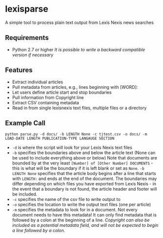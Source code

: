 lexisparse
==========

A simple tool to process plain text output from Lexis Nexis news searches

Requirements
---
* Python 2.7 or higher
_It is possible to write a backward compatible version if necessary_


Features
------
* Extract individual articles
* Pull metadata from articles, e.g., lines beginning with [WORD]:
* Let users define article start and stop boundaries
* Pull information from Copyright line
* Extract CSV containing metadata
* Read in from single lexisnexis text files, multiple files or a directory

Example Call
----------------
`python parse.py -d docs/ -b LENGTH None -c tjtest.csv -o docs/ -m LOAD-DATE LENGTH PUBLICATION-TYPE LANGAUGE SECTION`

* `-d` is where the script will look for your Lexis Nexis text files
* `-b` specifies the boundaries above and below the article text (None can be used to include everything above or below)
  Note that documents are bounded by at the very least `[Number] of [Other Number] DOCUMENTS` - this is what will be the boundary if it is left blank or set as `None`.  `-b LENGTH None` specifies that the article body begins after a line that starts with `LENGTH:` and ends at the end of the document.  The boundaries may differ depending on which files you have exported from Lexis Nexis - in the event that a boundary is not found, the article header and footer will be included.
* `-c` specifies the name of the csv file to write output to
* `-o` specifies the location to write the output text files (one per article)
* `-m` specifies the metadata to look for in a document.  Not every document needs to have this metadata!  It can only find metadata that is followed by a colon at the beginning of a line.  _Copyright can also be included as a potential metadata field, and will not be expected to begin a line followed by a colon._
